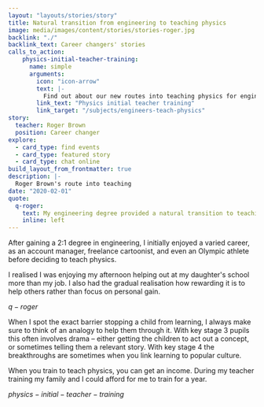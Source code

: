 ```yaml
---
layout: "layouts/stories/story"
title: Natural transition from engineering to teaching physics
image: media/images/content/stories/stories-roger.jpg
backlink: "./"
backlink_text: Career changers' stories
calls_to_action:
    physics-initial-teacher-training:
      name: simple
      arguments:
        icon: "icon-arrow"
        text: |-
          Find out about our new routes into teaching physics for engineering graduates.
        link_text: "Physics initial teacher training"
        link_target: "/subjects/engineers-teach-physics"
story:
  teacher: Roger Brown
  position: Career changer
explore:
  - card_type: find events
  - card_type: featured story
  - card_type: chat online
build_layout_from_frontmatter: true
description: |-
  Roger Brown's route into teaching
date: "2020-02-01"
quote:
  q-roger:
    text: My engineering degree provided a natural transition to teaching physics and I value the way science – especially physics – teaches a clear thought process and a way to make rational sense of the world.
    inline: left
---
```


After gaining a 2:1 degree in engineering, I initially enjoyed a varied career, as an account manager, freelance cartoonist, and even an Olympic athlete before deciding to teach physics.

I realised I was enjoying my afternoon helping out at my daughter's school more than my job. I also had the gradual realisation how rewarding it is to help others rather than focus on personal gain.

$q-roger$

When I spot the exact barrier stopping a child from learning, I always make sure to think of an analogy to help them through it. With key stage 3 pupils this often involves drama – either getting the children to act out a concept, or sometimes telling them a relevant story. With key stage 4 the breakthroughs are sometimes when you link learning to popular culture.

When you train to teach physics, you can get an income. During my teacher training my family and I could afford for me to train for a year.

$physics-initial-teacher-training$
